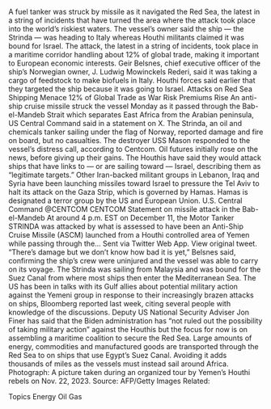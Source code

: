 A fuel tanker was struck by missile as it navigated the Red Sea, the latest in a string of incidents that have turned the area where the attack took place into the world’s riskiest waters.
The vessel’s owner said the ship — the Strinda — was heading to Italy whereas Houthi militants claimed it was bound for Israel. The attack, the latest in a string of incidents, took place in a maritime corridor handling about 12% of global trade, making it important to European economic interests.
Geir Belsnes, chief executive officer of the ship’s Norwegian owner, J. Ludwig Mowinckels Rederi, said it was taking a cargo of feedstock to make biofuels in Italy. Houthi forces said earlier that they targeted the ship because it was going to Israel.
Attacks on Red Sea Shipping Menace 12% of Global Trade as War Risk Premiums Rise
An anti-ship cruise missile struck the vessel Monday as it passed through the Bab-el-Mandeb Strait which separates East Africa from the Arabian peninsula, US Central Command said in a statement on X.
The Strinda, an oil and chemicals tanker sailing under the flag of Norway, reported damage and fire on board, but no casualties. The destroyer USS Mason responded to the vessel’s distress call, according to Centcom.
Oil futures initially rose on the news, before giving up their gains.
The Houthis have said they would attack ships that have links to — or are sailing toward — Israel, describing them as “legitimate targets.” Other Iran-backed militant groups in Lebanon, Iraq and Syria have been launching missiles toward Israel to pressure the Tel Aviv to halt its attack on the Gaza Strip, which is governed by Hamas. Hamas is designated a terror group by the US and European Union.
U.S. Central Command @CENTCOM
CENTCOM Statement on missile attack in the Bab-el-Mandeb
At around 4 p.m. EST on December 11, the Motor Tanker STRINDA was attacked by what is assessed to have been an Anti-Ship Cruise Missile (ASCM) launched from a Houthi controlled area of Yemen while passing through the…
Sent via Twitter Web App.
View original tweet.
“There’s damage but we don’t know how bad it is yet,” Belsnes said, confirming the ship’s crew were uninjured and the vessel was able to carry on its voyage.
The Strinda was sailing from Malaysia and was bound for the Suez Canal from where most ships then enter the Mediterranean Sea.
The US has been in talks with its Gulf allies about potential military action against the Yemeni group in response to their increasingly brazen attacks on ships, Bloomberg reported last week, citing several people with knowledge of the discussions.
Deputy US National Security Adviser Jon Finer has said that the Biden administration has “not ruled out the possibility of taking military action” against the Houthis but the focus for now is on assembling a maritime coalition to secure the Red Sea.
Large amounts of energy, commodities and manufactured goods are transported through the Red Sea to on ships that use Egypt’s Suez Canal. Avoiding it adds thousands of miles as the vessels must instead sail around Africa.
Photograph: A picture taken during an organized tour by Yemen’s Houthi rebels on Nov. 22, 2023. Source: AFP/Getty Images
Related:

Topics
Energy
Oil Gas
